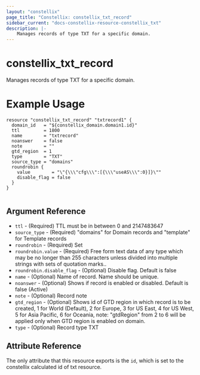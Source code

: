 ```yaml
---
layout: "constellix"
page_title: "Constellix: constellix_txt_record"
sidebar_current: "docs-constellix-resource-constellix_txt"
description: |-
    Manages records of type TXT for a specific domain.
---
```

# constellix_txt_record #
Manages records of type TXT for a specific domain.

# Example Usage #
```hcl
resource "constellix_txt_record" "txtrecord1" {
  domain_id   = "${constellix_domain.domain1.id}"
  ttl         = 1800
  name        = "txtrecord"
  noanswer    = false
  note        = ""
  gtd_region  = 1
  type        = "TXT"
  source_type = "domains"
  roundrobin {
    value        = "\"{\\\"cfg\\\":[{\\\"useAS\\\":0}]}\""
    disable_flag = false
  }
}


```

## Argument Reference ##
* `ttl` - (Required) TTL must be in between 0 and 2147483647
* `source_type` - (Required) "domains" for Domain records and "template" for Template records
* `roundrobin` - (Required) Set
* `roundrobin.value` - (Required) Free form text data of any type which may be no longer than 255 characters unless divided into multiple strings with sets of quotation marks..
* `roundrobin.disable_flag` - (Optional) Disable flag. Default is false
* `name` - (Optional) Name of record. Name should be unique.
* `noanswer` - (Optional) Shows if record is enabled or disabled. Default is false (Active)
* `note` - (Optional) Record note
* `gtd_region` - (Optional) Shows id of GTD region in which record is to be created, 1 for World (Default), 2 for Europe, 3 for US East, 4 for US West, 5 for Asia Pacific, 6 for Oceania, note: "gtdRegion" from 2 to 6 will be applied only when GTD region is enabled on domain.
* `type` - (Optional) Record type TXT

## Attribute Reference ##
The only attribute that this resource exports is the `id`, which is set to the constellix calculated id of txt resource.